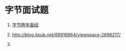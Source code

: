 # 字节面试题

1. [字节两年面经](https://mp.weixin.qq.com/s?__biz=Mzg5NDEyMzA2NQ==&mid=2247487274&idx=1&sn=476bce3db18f03cf028dfa74da7b979c&chksm=c025227cf752ab6a8723a2b90f0fbfa4196629e700330e9334a50a00d89c1b63cec97b145c25&mpshare=1&scene=23&srcid=0603yLUSYfrAp6xPUdcdhkwd&sharer_sharetime=1622700117161&sharer_shareid=17f619abf3110f5df39d1da2334fae4a%23rd)

2. http://blog.itpub.net/69916964/viewspace-2696217/

3. 
